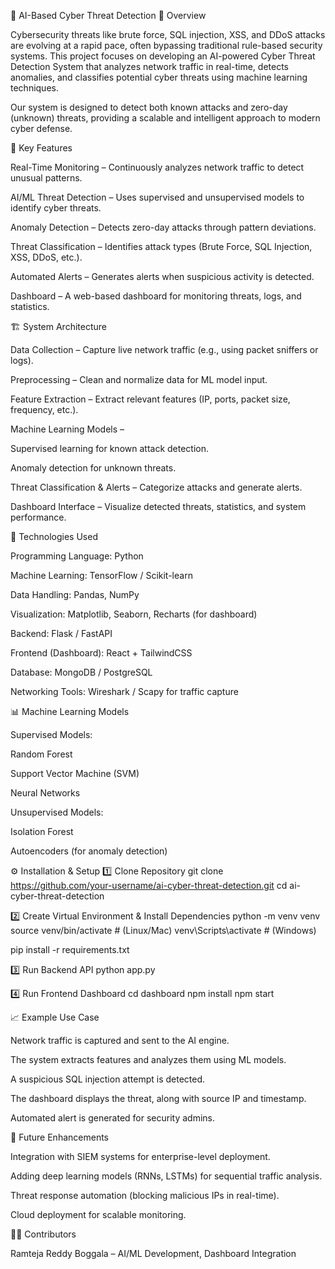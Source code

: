 🔐 AI-Based Cyber Threat Detection
📌 Overview

Cybersecurity threats like brute force, SQL injection, XSS, and DDoS attacks are evolving at a rapid pace, often bypassing traditional rule-based security systems. This project focuses on developing an AI-powered Cyber Threat Detection System that analyzes network traffic in real-time, detects anomalies, and classifies potential cyber threats using machine learning techniques.

Our system is designed to detect both known attacks and zero-day (unknown) threats, providing a scalable and intelligent approach to modern cyber defense.

🚀 Key Features

Real-Time Monitoring – Continuously analyzes network traffic to detect unusual patterns.

AI/ML Threat Detection – Uses supervised and unsupervised models to identify cyber threats.

Anomaly Detection – Detects zero-day attacks through pattern deviations.

Threat Classification – Identifies attack types (Brute Force, SQL Injection, XSS, DDoS, etc.).

Automated Alerts – Generates alerts when suspicious activity is detected.

Dashboard – A web-based dashboard for monitoring threats, logs, and statistics.

🏗️ System Architecture

Data Collection – Capture live network traffic (e.g., using packet sniffers or logs).

Preprocessing – Clean and normalize data for ML model input.

Feature Extraction – Extract relevant features (IP, ports, packet size, frequency, etc.).

Machine Learning Models –

Supervised learning for known attack detection.

Anomaly detection for unknown threats.

Threat Classification & Alerts – Categorize attacks and generate alerts.

Dashboard Interface – Visualize detected threats, statistics, and system performance.

🧠 Technologies Used

Programming Language: Python

Machine Learning: TensorFlow / Scikit-learn

Data Handling: Pandas, NumPy

Visualization: Matplotlib, Seaborn, Recharts (for dashboard)

Backend: Flask / FastAPI

Frontend (Dashboard): React + TailwindCSS

Database: MongoDB / PostgreSQL

Networking Tools: Wireshark / Scapy for traffic capture

📊 Machine Learning Models

Supervised Models:

Random Forest

Support Vector Machine (SVM)

Neural Networks

Unsupervised Models:

Isolation Forest

Autoencoders (for anomaly detection)

⚙️ Installation & Setup
1️⃣ Clone Repository
git clone https://github.com/your-username/ai-cyber-threat-detection.git
cd ai-cyber-threat-detection

2️⃣ Create Virtual Environment & Install Dependencies
python -m venv venv
source venv/bin/activate   # (Linux/Mac)
venv\Scripts\activate      # (Windows)

pip install -r requirements.txt

3️⃣ Run Backend API
python app.py

4️⃣ Run Frontend Dashboard
cd dashboard
npm install
npm start

📈 Example Use Case

Network traffic is captured and sent to the AI engine.

The system extracts features and analyzes them using ML models.

A suspicious SQL injection attempt is detected.

The dashboard displays the threat, along with source IP and timestamp.

Automated alert is generated for security admins.

🔮 Future Enhancements

Integration with SIEM systems for enterprise-level deployment.

Adding deep learning models (RNNs, LSTMs) for sequential traffic analysis.

Threat response automation (blocking malicious IPs in real-time).

Cloud deployment for scalable monitoring.

👨‍💻 Contributors

Ramteja Reddy Boggala – AI/ML Development, Dashboard Integration
